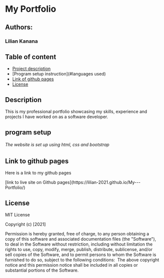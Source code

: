 # My Portfolio
## Authors:
### Lilian Kanana

## Table of content
- [Project description](#description)
- [Program setup instruction](#languages used)
- [Link of github pages](#reference)
- [License](#license)


## Description
<p>This is my professional portfolio showcasing my skills, experience and projects I have worked on as a software developer. </P>

## program setup
###### The website is set up using html, css and bootstrap

## Link to github pages
<p> Here is a link to my github pages</p>
 [link to live site on Github pages](https://lilian-2021.github.io/My---Portfolio/)

 ## License
 
 MIT License

 Copyright (c) [2021] 

 Permission is hereby granted, free of charge, to any person obtaining a copy
of this software and associated documentation files (the "Software"), to deal
in the Software without restriction, including without limitation the rights
to use, copy, modify, merge, publish, distribute, sublicense, and/or sell
copies of the Software, and to permit persons to whom the Software is
furnished to do so, subject to the following conditions:
​
The above copyright notice and this permission notice shall be included in all
copies or substantial portions of the Software.
